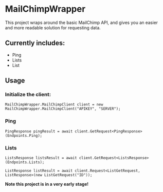 # MailChimpWrapper
This project wraps around the basic MailChimp API, and gives you an easier and more readable solution for requesting data.

## Currently includes:
- Ping
- Lists
- List

## Usage
### Initialize the client:
```
MailChimpWrapper.MailChimpClient client = new MailChimpWrapper.MailChimpClient("APIKEY", "SERVER");
```
### Ping
```
PingResponse pingResult = await client.GetRequest<PingResponse>(Endpoints.Ping);
```
### Lists
```
ListsResponse listsResult = await client.GetRequest<ListsResponse>(Endpoints.Lists);
```
```
ListResponse listResult = await client.Request<ListGetRequest, ListResponse>(new ListGetRequest("ID"));
```

<b>Note this project is in a very early stage!</b>
